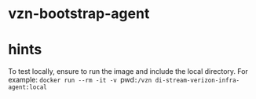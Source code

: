 # vzn-bootstrap-agent

# hints
To test locally, ensure to run the image and include the local directory.  For example:
`docker run --rm -it -v `pwd`:/vzn di-stream-verizon-infra-agent:local`
